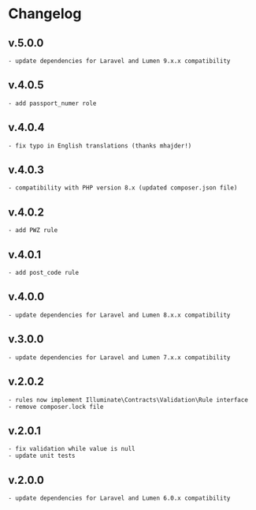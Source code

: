 # Changelog
## v.5.0.0
    - update dependencies for Laravel and Lumen 9.x.x compatibility
## v.4.0.5
    - add passport_numer role
## v.4.0.4
    - fix typo in English translations (thanks mhajder!)
## v.4.0.3
    - compatibility with PHP version 8.x (updated composer.json file)
## v.4.0.2
    - add PWZ rule
## v.4.0.1
    - add post_code rule
## v.4.0.0
    - update dependencies for Laravel and Lumen 8.x.x compatibility
## v.3.0.0
    - update dependencies for Laravel and Lumen 7.x.x compatibility
## v.2.0.2
    - rules now implement Illuminate\Contracts\Validation\Rule interface
    - remove composer.lock file
## v.2.0.1
    - fix validation while value is null
    - update unit tests
## v.2.0.0
    - update dependencies for Laravel and Lumen 6.0.x compatibility